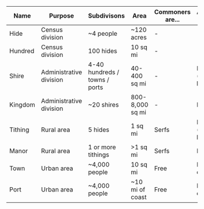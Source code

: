 | Name    | Purpose                 | Subdivisons                   | Area            | Commoners are... | Adminstered by...        | Tax Revenue | Thanes    | Levy         | Ships           |
|---------|-------------------------|-------------------------------|-----------------|------------------|--------------------------|-------------|-----------|--------------|-----------------|
| Hide    | Census division         | ~4 people                     | ~120 acres      | -                | -                        | 2s          | -         | 1            | -               |
| Hundred | Census division         | 100 hides                     | 10 sq mi        | -                | -                        | 200s        | 20        | 100          | -               |
| Shire   | Administrative division | 4-40 hundreds / towns / ports | 40-400 sq mi    | -                | Reeve (answers to king)  | -           | 80-800    | 400-4,000    | Variable        |
| Kingdom | Administrative division | ~20 shires                    | 800-8,000 sq mi | -                | King                     | -           | 400-4,000 | 2,000-20,000 | Variable        |
| Tithing | Rural area              | 5 hides                       | 1 sq mi         | Serfs            | Knight (answers to lord) | 10s         | 1         | 5            | -               |
| Manor   | Rural area              | 1 or more tithings            | >1 sq mi        | Serfs            | Lord                     | 10s / fief  | 1 / fief  | 5 / fief     | -               |
| Town    | Urban area              | ~4,000 people                 | 10 sq mi        | Free             | Freeman court (moot)     | 2,000s      | -         | 200          | -               |
| Port    | Urban area              | ~4,000 people                 | ~10 mi of coast | Free             | Freeman court (moot)     | Exempt      | -         | 200          | 1 / mi of coast |